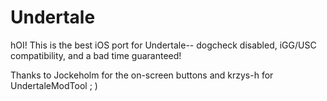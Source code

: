 # Undertale

hOI! This is the best iOS port for Undertale-- dogcheck disabled, iGG/USC compatibility, and a bad time guaranteed!

Thanks to Jockeholm for the on-screen buttons and krzys-h for UndertaleModTool ; )
